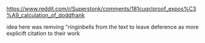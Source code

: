 https://www.reddit.com/r/Superstonk/comments/181cuqr/proof_expos%C3%A9_calculation_of_doddfrank

idea here was remving "ringinbells from the text to leave deference as more explicift citation to their work
